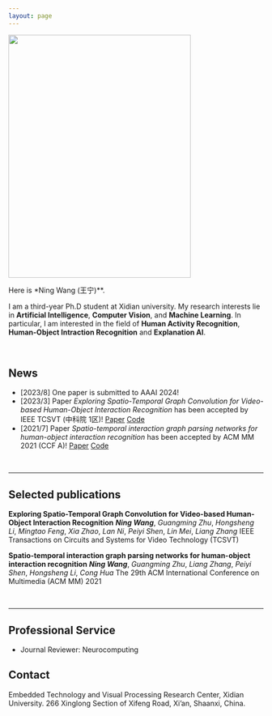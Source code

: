 ```yaml
---
layout: page
---
```


<img src="wangning.jpg" class="floatpic" width="360" height="480">

Here is *Ning Wang (王宁)**.

I am a third-year Ph.D student at Xidian university. My research interests lie in **Artificial Intelligence**, **Computer Vision**, and **Machine Learning**. In particular, I am interested in the field of **Human Activity Recognition**, **Human-Object Intraction Recognition** and **Explanation AI**.

<br>

## News

- [2023/8] One paper is submitted to AAAI 2024!
- [2023/3] Paper *Exploring Spatio-Temporal Graph Convolution for Video-based Human-Object Interaction Recognition* has been accepted by IEEE TCSVT (中科院 1区)! [Paper](https://ieeexplore.ieee.org/abstract/document/10077416/) [Code](https://github.com/NingWang2049/STIGPN2)
- [2021/7] Paper *Spatio-temporal interaction graph parsing networks for human-object interaction recognition* has been accepted by ACM MM 2021 (CCF A)! [Paper](https://arxiv.org/pdf/2108.08633) [Code](https://github.com/NingWang2049/STIGPN)

<br>

---

## Selected publications

**Exploring Spatio-Temporal Graph Convolution for Video-based Human-Object Interaction Recognition**
*__Ning Wang__*, *Guangming Zhu*, *Hongsheng Li*, *Mingtao Feng*, *Xia Zhao*, *Lan Ni*, *Peiyi Shen*, *Lin Mei*, *Liang Zhang*
IEEE Transactions on Circuits and Systems for Video Technology (TCSVT)

**Spatio-temporal interaction graph parsing networks for human-object interaction recognition**
*__Ning Wang__*, *Guangming Zhu*, *Liang Zhang*, *Peiyi Shen*, *Hongsheng Li*, *Cong Hua*
The 29th ACM International Conference on Multimedia (ACM MM) 2021

<br>

---

## Professional Service

- Journal Reviewer: Neurocomputing

## Contact

Embedded Technology and Visual Processing Research Center​​​, Xidian University.
266 Xinglong Section of Xifeng Road, Xi’an, Shaanxi, China.
